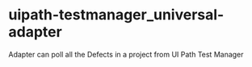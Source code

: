 # uipath-testmanager_universal-adapter
 Adapter can poll all the Defects in a project from UI Path Test Manager
